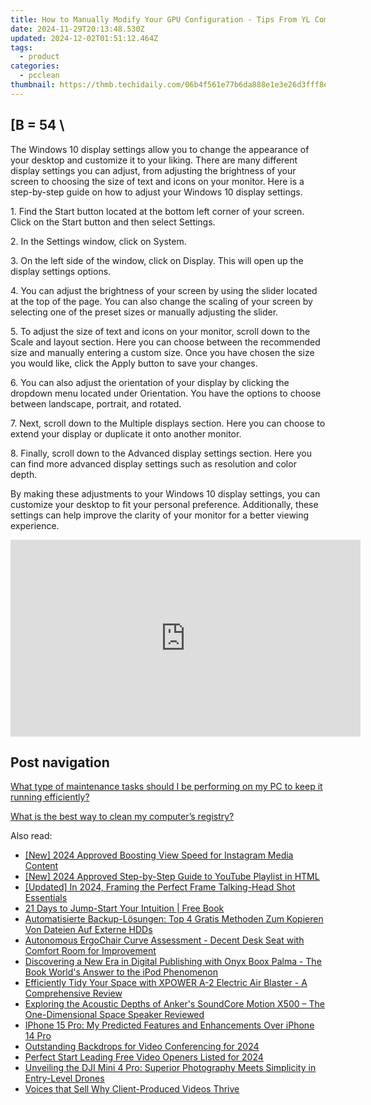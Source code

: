 ```yaml
---
title: How to Manually Modify Your GPU Configuration - Tips From YL Computing Experts
date: 2024-11-29T20:13:48.530Z
updated: 2024-12-02T01:51:12.464Z
tags:
  - product
categories:
  - pcclean
thumbnail: https://thmb.techidaily.com/06b4f561e77b6da888e1e3e26d3fff8eafe69267efcd4ca3c81ccca7b6840330.jpg
---
```


## \[B = 54 \

The Windows 10 display settings allow you to change the appearance of your desktop and customize it to your liking. There are many different display settings you can adjust, from adjusting the brightness of your screen to choosing the size of text and icons on your monitor. Here is a step-by-step guide on how to adjust your Windows 10 display settings. 

1\. Find the Start button located at the bottom left corner of your screen. Click on the Start button and then select Settings.

2\. In the Settings window, click on System.

3\. On the left side of the window, click on Display. This will open up the display settings options. 

4\. You can adjust the brightness of your screen by using the slider located at the top of the page. You can also change the scaling of your screen by selecting one of the preset sizes or manually adjusting the slider.

5\. To adjust the size of text and icons on your monitor, scroll down to the Scale and layout section. Here you can choose between the recommended size and manually entering a custom size. Once you have chosen the size you would like, click the Apply button to save your changes.

6\. You can also adjust the orientation of your display by clicking the dropdown menu located under Orientation. You have the options to choose between landscape, portrait, and rotated.

7\. Next, scroll down to the Multiple displays section. Here you can choose to extend your display or duplicate it onto another monitor.

8\. Finally, scroll down to the Advanced display settings section. Here you can find more advanced display settings such as resolution and color depth. 

By making these adjustments to your Windows 10 display settings, you can customize your desktop to fit your personal preference. Additionally, these settings can help improve the clarity of your monitor for a better viewing experience.

<!-- affiliate ads begin -->
<iframe width="560" height="315" src="https://www.youtube.com/embed/Nyp7-xVwqHA?si=XCuZbpKLFIdrGQQh" title="YouTube video player" frameborder="0" allow="accelerometer; autoplay; clipboard-write; encrypted-media; gyroscope; picture-in-picture; web-share" referrerpolicy="strict-origin-when-cross-origin" allowfullscreen></iframe>
<!-- affiliate ads end -->

## Post navigation

[What type of maintenance tasks should I be performing on my PC to keep it running efficiently?](https://tools.techidaily.com/pcclean/products/)

[What is the best way to clean my computer’s registry?](https://tools.techidaily.com/pcclean/products/)

<ins class="adsbygoogle"
     style="display:block"
     data-ad-format="autorelaxed"
     data-ad-client="ca-pub-7571918770474297"
     data-ad-slot="1223367746"></ins>

<ins class="adsbygoogle"
     style="display:block"
     data-ad-client="ca-pub-7571918770474297"
     data-ad-slot="8358498916"
     data-ad-format="auto"
     data-full-width-responsive="true"></ins>

<span class="atpl-alsoreadstyle">Also read:</span>
<div><ul>
<li><a href="https://instagram-clips.techidaily.com/new-2024-approved-boosting-view-speed-for-instagram-media-content/"><u>[New] 2024 Approved Boosting View Speed for Instagram Media Content</u></a></li>
<li><a href="https://youtube-data.techidaily.com/024-approved-step-by-step-guide-to-youtube-playlist-in-html/"><u>[New] 2024 Approved Step-by-Step Guide to YouTube Playlist in HTML</u></a></li>
<li><a href="https://eaxpv-info.techidaily.com/updated-in-2024-framing-the-perfect-frame-talking-head-shot-essentials/"><u>[Updated] In 2024, Framing the Perfect Frame Talking-Head Shot Essentials</u></a></li>
<li><a href="https://novels-ebooks.techidaily.com/210842060-9781837821150-21-days-to-jump-start-your-intuition/"><u>21 Days to Jump-Start Your Intuition | Free Book</u></a></li>
<li><a href="https://win-comparisons.techidaily.com/automatisierte-backup-losungen-top-4-gratis-methoden-zum-kopieren-von-dateien-auf-externe-hdds/"><u>Automatisierte Backup-Lösungen: Top 4 Gratis Methoden Zum Kopieren Von Dateien Auf Externe HDDs</u></a></li>
<li><a href="https://discover-best.techidaily.com/autonomous-ergochair-curve-assessment-decent-desk-seat-with-comfort-room-for-improvement/"><u>Autonomous ErgoChair Curve Assessment - Decent Desk Seat with Comfort Room for Improvement</u></a></li>
<li><a href="https://discover-best.techidaily.com/discovering-a-new-era-in-digital-publishing-with-onyx-boox-palma-the-book-worlds-answer-to-the-ipod-phenomenon/"><u>Discovering a New Era in Digital Publishing with Onyx Boox Palma - The Book World's Answer to the iPod Phenomenon</u></a></li>
<li><a href="https://discover-best.techidaily.com/efficiently-tidy-your-space-with-xpower-a-2-electric-air-blaster-a-comprehensive-review/"><u>Efficiently Tidy Your Space with XPOWER A-2 Electric Air Blaster - A Comprehensive Review</u></a></li>
<li><a href="https://discover-best.techidaily.com/exploring-the-acoustic-depths-of-ankers-soundcore-motion-x500-the-one-dimensional-space-speaker-reviewed/"><u>Exploring the Acoustic Depths of Anker's SoundCore Motion X500 – The One-Dimensional Space Speaker Reviewed</u></a></li>
<li><a href="https://discover-best.techidaily.com/iphone-15-pro-my-predicted-features-and-enhancements-over-iphone-14-pro/"><u>IPhone 15 Pro: My Predicted Features and Enhancements Over iPhone 14 Pro</u></a></li>
<li><a href="https://fox-friendly.techidaily.com/outstanding-backdrops-for-video-conferencing-for-2024/"><u>Outstanding Backdrops for Video Conferencing for 2024</u></a></li>
<li><a href="https://facebook-video-footage.techidaily.com/perfect-start-leading-free-video-openers-listed-for-2024/"><u>Perfect Start Leading Free Video Openers Listed for 2024</u></a></li>
<li><a href="https://discover-best.techidaily.com/unveiling-the-dji-mini-4-pro-superior-photography-meets-simplicity-in-entry-level-drones/"><u>Unveiling the DJI Mini 4 Pro: Superior Photography Meets Simplicity in Entry-Level Drones</u></a></li>
<li><a href="https://extra-resources.techidaily.com/voices-that-sell-why-client-produced-videos-thrive/"><u>Voices that Sell Why Client-Produced Videos Thrive</u></a></li>
</ul></div>

